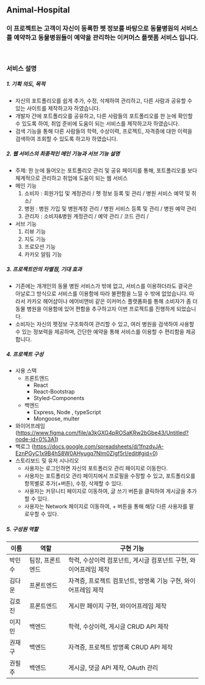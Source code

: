 ## Animal-Hospital

### **이 프로젝트는 고객이 자신이 등록한 펫 정보를 바탕으로 동물병원의 서비스를 예약하고 동물병원들이 예약을 관리하는 이커머스 플랫폼 서비스 입니다.**

<br>

### **서비스 설명**

##### 1. 기획 의도, 목적

- 자신의 포트폴리오를 쉽게 추가, 수정, 삭제하여 관리하고, 다른 사람과 공유할 수 있는 사이트를 제작하고자 하였습니다.
- 개발자 간에 포트폴리오를 공유하고, 다른 사람들의 포트폴리오를 한 눈에 확인할 수 있도록 하여, 취업 준비에 도움이 되는 서비스를 제작하고자 하였습니다.
- 검색 기능을 통해 다른 사람들의 학력, 수상이력, 프로젝트, 자격증에 대한 이력을 검색하여 조회할 수 있도록 하고자 하였습니다.

##### 2. 웹 서비스의 최종적인 메인 기능과 서브 기능 설명

- 주제: 한 눈에 들어오는 포트폴리오 관리 및 공유 페이지를 통해, 포트폴리오를 보다 체계적으로 관리하고 취업에 도움이 되는 웹 서비스
- 메인 기능
  1.  소비자 : 회원가입 및 계정관리 / 펫 정보 등록 및 관리 / 병원 서비스 예약 및 취소/
  2.  병원 : 병원 가입 및 병원계정 관리 / 병원 서비스 등록 및 관리 / 병원 예약 관리
  3.  관리자 : 소비자&병원 계정관리 / 예약 관리 / 코드 관리 /
- 서브 기능
  1.  리뷰 기능
  2.  지도 기능
  3.  프로모션 기능
  4.  카카오 알림 기능

##### 3. 프로젝트만의 차별점, 기대 효과

- 기존에는 개개인의 동물 병원 서비스가 밖에 없고, 서비스를 이용하더라도 결국은 아날로그 방식으로 서비스를 이용함에 따라 불편함을 느낄 수 밖에 없었습니다. 따라서 카카오 헤어샵이나 에어비앤비 같은 이커머스 플랫폼화를 통해 소비자가 좀 더 동물 병원을 이용함에 있어 편함을 추구하고자 이번 프로젝트를 진행하게 되었습니다.
- 소비자는 자신의 펫정보 구조화하여 관리할 수 있고, 여러 병원을 검색하여 사용할 수 있는 정보력을 제공하며, 간단한 예약을 통해 서비스를 이용할 수 편리함을 제공합니다.

##### 4. 프로젝트 구성

- 사용 스택
  - 프론트엔드
    - React
    - React-Bootstrap
    - Styled-Components
  - 백엔드
    - Express, Node , typeScript
    - Mongoose, multer
- 와이어프레임 (https://www.figma.com/file/a3kGXG4pROSaKRw2bGbe43/Untitled?node-id=0%3A1)
- 백로그 (https://docs.google.com/spreadsheets/d/1fnzdvJA-EznPGyC1x9B4hS8W0AHyugq7Nlm0ZIgf5rI/edit#gid=0)
- 스토리보드 및 유저 시나리오
  - 사용자는 로그인하면 자신의 포트폴리오 관리 페이지로 이동한다.
  - 사용자는 포트폴리오 관리 페이지에서 프로필을 수정할 수 있고, 포트폴리오를 항목별로 추가(+버튼), 수정, 삭제할 수 있다.
  - 사용자는 커뮤니티 페이지로 이동하여, 글 쓰기 버튼을 클릭하여 게시글을 추가할 수 있다.
  - 사용자는 Network 페이지로 이동하여, + 버튼을 통해 해당 다른 사용자를 팔로우할 수 있다.

##### 5. 구성원 역할

| 이름   | 역할             | 구현 기능                                                        |
| ------ | ---------------- | ---------------------------------------------------------------- |
| 박민수 | 팀장, 프론트엔드 | 학력, 수상이력 컴포넌트, 게시글 컴포넌트 구현, 와이어프레임 제작 |
| 김다운 | 프론트엔드       | 자격증, 프로젝트 컴포넌트, 방명록 기능 구현, 와이어프레임 제작   |
| 김호진 | 프론트엔드       | 게시판 페이지 구현, 와이어프레임 제작                            |
| 이지민 | 백엔드           | 학력, 수상이력, 게시글 CRUD API 제작                             |
| 권재구 | 백엔드           | 자격증, 프로젝트 방명록 CRUD API 제작                            |
| 권필주 | 백엔드           | 게시글, 댓글 API 제작, OAuth 관리                                |
